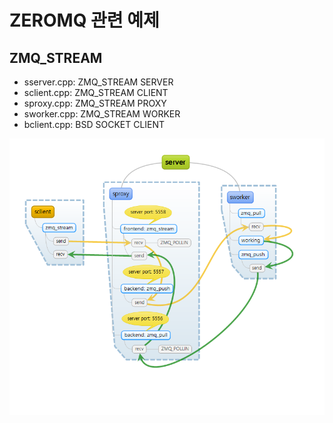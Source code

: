 # ZEROMQ 관련 예제
## ZMQ_STREAM
* sserver.cpp: ZMQ_STREAM SERVER
* sclient.cpp: ZMQ_STREAM CLIENT
* sproxy.cpp: ZMQ_STREAM PROXY
* sworker.cpp: ZMQ_STREAM WORKER
* bclient.cpp: BSD SOCKET CLIENT

![ZMQ_STREAM PIPELINE](zmq_stream.png)